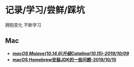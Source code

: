 # 记录/学习/尝鲜/踩坑
拥抱变化  不断学习

## Mac
- [***macOS Mojave(10.14.6)升级Catalina(10.15)-2019/10/09***](https://github.com/lihaoqiang001/Alita/blob/master/mac/macOS%20Mojave%E5%8D%87%E7%BA%A7Catalina.md)
- [**macOS Homebrew安装JDK的一些问题-2019/10/15**](https://github.com/lihaoqiang001/Alita/blob/master/mac/macOS%20Homebrew%E5%AE%89%E8%A3%85JDK%E7%9A%84%E4%B8%80%E4%BA%9B%E9%97%AE%E9%A2%98.md)